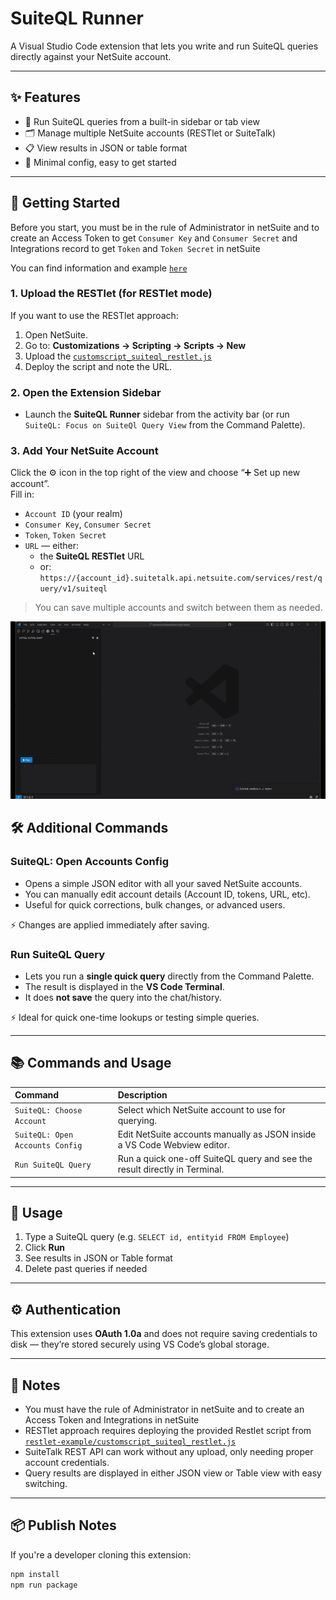 # SuiteQL Runner

A Visual Studio Code extension that lets you write and run SuiteQL queries directly against your NetSuite account.

---

## ✨ Features

- 🔎 Run SuiteQL queries from a built-in sidebar or tab view
- 🗂️ Manage multiple NetSuite accounts (RESTlet or SuiteTalk)
- 📋 View results in JSON or table format
- 🧠 Minimal config, easy to get started

---

## 🚀 Getting Started

Before you start, you must be in the rule of Administrator in netSuite and to create an Access Token to get `Consumer Key` and `Consumer Secret` and Integrations record to get `Token` and `Token Secret` in netSuite

You can find information and example [`here`](https://youtu.be/bM7KqjRr-h8?si=q1zG7PZQQjj6GhDr) 

### 1. Upload the RESTlet (for RESTlet mode)

If you want to use the RESTlet approach:

1. Open NetSuite.
2. Go to: **Customizations → Scripting → Scripts → New**
3. Upload the [`customscript_suiteql_restlet.js`](https://github.com/yossi126/suiteql-extension/tree/main/restlet-example)
4. Deploy the script and note the URL.

### 2. Open the Extension Sidebar

- Launch the **SuiteQL Runner** sidebar from the activity bar (or run `SuiteQL: Focus on SuiteQl Query View` from the Command Palette).

### 3. Add Your NetSuite Account

Click the ⚙️ icon in the top right of the view and choose “➕ Set up new account”.  
Fill in:

- `Account ID` (your realm)
- `Consumer Key`, `Consumer Secret`
- `Token`, `Token Secret`
- `URL` — either:
  - the **SuiteQL RESTlet** URL  
  - or: `https://{account_id}.suitetalk.api.netsuite.com/services/rest/query/v1/suiteql`

> You can save multiple accounts and switch between them as needed.


![Demo GIF](resources/example.gif)

## 🛠️ Additional Commands

### SuiteQL: Open Accounts Config

- Opens a simple JSON editor with all your saved NetSuite accounts.
- You can manually edit account details (Account ID, tokens, URL, etc).
- Useful for quick corrections, bulk changes, or advanced users.

⚡ Changes are applied immediately after saving.


### Run SuiteQL Query

- Lets you run a **single quick query** directly from the Command Palette.
- The result is displayed in the **VS Code Terminal**.
- It does **not save** the query into the chat/history.

⚡ Ideal for quick one-time lookups or testing simple queries.

---

## 📚 Commands and Usage

| Command                         | Description                                                                 |
|:--------------------------------|:----------------------------------------------------------------------------|
| `SuiteQL: Choose Account`       | Select which NetSuite account to use for querying.                         |
| `SuiteQL: Open Accounts Config` | Edit NetSuite accounts manually as JSON inside a VS Code Webview editor.    |
| `Run SuiteQL Query`    | Run a quick one-off SuiteQL query and see the result directly in Terminal.  |

---

## 📝 Usage

1. Type a SuiteQL query (e.g. `SELECT id, entityid FROM Employee`)
2. Click **Run**
3. See results in JSON or Table format
4. Delete past queries if needed

---

## ⚙️ Authentication

This extension uses **OAuth 1.0a** and does not require saving credentials to disk — they’re stored securely using VS Code’s global storage.

---

## 📖 Notes

- You must have the rule of Administrator in netSuite and to create an Access Token and Integrations in netSuite
- RESTlet approach requires deploying the provided Restlet script from [`restlet-example/customscript_suiteql_restlet.js`](https://github.com/yossi126/suiteql-extension/tree/main/restlet-example)
- SuiteTalk REST API can work without any upload, only needing proper account credentials.
- Query results are displayed in either JSON view or Table view with easy switching.

---

## 📦 Publish Notes

If you're a developer cloning this extension:

```bash
npm install
npm run package

